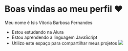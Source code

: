  # Boas vindas ao meu perfil ❤️
 
Meu nome é Isis Vitoria Barbosa Fernandes

- Estou estudando na Alura
- Estou aprendendo a linguagem JavaScript
- Utilizo este espaço para compartilhar meus projetos
![](https://media1.tenor.com/m/TErZDwOIk_wAAAAC/seulisasoo-tea.gif)
